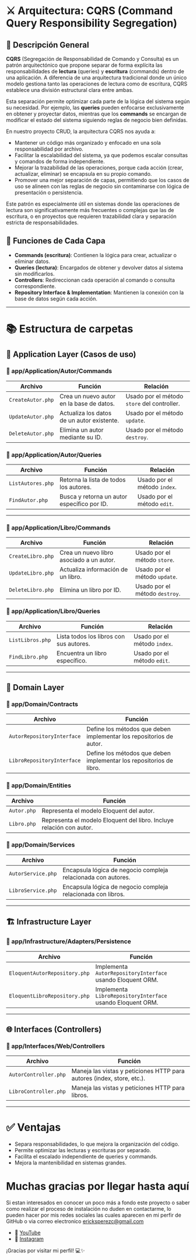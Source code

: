 # ⚔️ Arquitectura: CQRS (Command Query Responsibility Segregation)

## 🧠 Descripción General

**CQRS** (Segregación de Responsabilidad de Comando y Consulta) es un patrón arquitectónico que propone separar de forma explícita las responsabilidades de **lectura** (queries) y **escritura** (commands) dentro de una aplicación. A diferencia de una arquitectura tradicional donde un único modelo gestiona tanto las operaciones de lectura como de escritura, CQRS establece una división estructural clara entre ambas.

Esta separación permite optimizar cada parte de la lógica del sistema según su necesidad. Por ejemplo, las **queries** pueden enfocarse exclusivamente en obtener y proyectar datos, mientras que los **commands** se encargan de modificar el estado del sistema siguiendo reglas de negocio bien definidas.

En nuestro proyecto CRUD, la arquitectura CQRS nos ayuda a:
- Mantener un código más organizado y enfocado en una sola responsabilidad por archivo.
- Facilitar la escalabilidad del sistema, ya que podemos escalar consultas y comandos de forma independiente.
- Mejorar la trazabilidad de las operaciones, porque cada acción (crear, actualizar, eliminar) se encapsula en su propio comando.
- Promover una mejor separación de capas, permitiendo que los casos de uso se alineen con las reglas de negocio sin contaminarse con lógica de presentación o persistencia.

Este patrón es especialmente útil en sistemas donde las operaciones de lectura son significativamente más frecuentes o complejas que las de escritura, o en proyectos que requieren trazabilidad clara y separación estricta de responsabilidades.

## 🧩 Funciones de Cada Capa

- **Commands (escritura)**: Contienen la lógica para crear, actualizar o eliminar datos.
- **Queries (lectura)**: Encargados de obtener y devolver datos al sistema sin modificarlos.
- **Controllers**: Redireccionan cada operación al comando o consulta correspondiente.
- **Repository Interface & Implementation**: Mantienen la conexión con la base de datos según cada acción.

---

# 📚 Estructura de carpetas

## 🧠 Application Layer (Casos de uso)

### 📂 app/Application/Autor/Commands

| Archivo             | Función                                                                 | Relación                                 |
|---------------------|-------------------------------------------------------------------------|-------------------------------------------|
| `CreateAutor.php`   | Crea un nuevo autor en la base de datos.                               | Usado por el método `store` del controller. |
| `UpdateAutor.php`   | Actualiza los datos de un autor existente.                             | Usado por el método `update`.              |
| `DeleteAutor.php`   | Elimina un autor mediante su ID.                                       | Usado por el método `destroy`.             |

### 📂 app/Application/Autor/Queries

| Archivo             | Función                                                                 | Relación                                 |
|---------------------|-------------------------------------------------------------------------|-------------------------------------------|
| `ListAutores.php`   | Retorna la lista de todos los autores.                                 | Usado por el método `index`.              |
| `FindAutor.php`     | Busca y retorna un autor específico por ID.                            | Usado por el método `edit`.               |

---

### 📂 app/Application/Libro/Commands

| Archivo             | Función                                                                 | Relación                                 |
|---------------------|-------------------------------------------------------------------------|-------------------------------------------|
| `CreateLibro.php`   | Crea un nuevo libro asociado a un autor.                               | Usado por el método `store`.              |
| `UpdateLibro.php`   | Actualiza información de un libro.                                     | Usado por el método `update`.             |
| `DeleteLibro.php`   | Elimina un libro por ID.                                               | Usado por el método `destroy`.            |

### 📂 app/Application/Libro/Queries

| Archivo             | Función                                                                 | Relación                                 |
|---------------------|-------------------------------------------------------------------------|-------------------------------------------|
| `ListLibros.php`    | Lista todos los libros con sus autores.                                | Usado por el método `index`.              |
| `FindLibro.php`     | Encuentra un libro específico.                                         | Usado por el método `edit`.               |

---

## 🧩 Domain Layer

### 📂 app/Domain/Contracts

| Archivo                     | Función                                                            |
|-----------------------------|---------------------------------------------------------------------|
| `AutorRepositoryInterface` | Define los métodos que deben implementar los repositorios de autor. |
| `LibroRepositoryInterface` | Define los métodos que deben implementar los repositorios de libro. |

### 📂 app/Domain/Entities

| Archivo         | Función                                               |
|------------------|--------------------------------------------------------|
| `Autor.php`     | Representa el modelo Eloquent del autor.               |
| `Libro.php`     | Representa el modelo Eloquent del libro. Incluye relación con autor. |

### 📂 app/Domain/Services

| Archivo             | Función                                                       |
|---------------------|----------------------------------------------------------------|
| `AutorService.php`  | Encapsula lógica de negocio compleja relacionada con autores.  |
| `LibroService.php`  | Encapsula lógica de negocio compleja relacionada con libros.   |

---

## 🏗️ Infrastructure Layer

### 📂 app/Infrastructure/Adapters/Persistence

| Archivo                         | Función                                                                  |
|----------------------------------|---------------------------------------------------------------------------|
| `EloquentAutorRepository.php`   | Implementa `AutorRepositoryInterface` usando Eloquent ORM.               |
| `EloquentLibroRepository.php`   | Implementa `LibroRepositoryInterface` usando Eloquent ORM.               |

---

## 🌐 Interfaces (Controllers)

### 📂 app/Interfaces/Web/Controllers

| Archivo              | Función                                                                 |
|-----------------------|-------------------------------------------------------------------------|
| `AutorController.php` | Maneja las vistas y peticiones HTTP para autores (index, store, etc.). |
| `LibroController.php` | Maneja las vistas y peticiones HTTP para libros.                        |

---


# ✅ Ventajas

- Separa responsabilidades, lo que mejora la organización del código.
- Permite optimizar las lecturas y escrituras por separado.
- Facilita el escalado independiente de queries y commands.
- Mejora la mantenibilidad en sistemas grandes.


# Muchas gracias por llegar hasta aquí
Si estan interesados en conocer un poco más a fondo este proyecto o saber como realizar el proceso de instalación no duden en contactarme, lo pueden hacer por mis redes sociales las cuales aparecen en mi perfir de GitHub o via correo electronico ericksperezc@gmail.com

- 🎥 [YouTube](https://www.youtube.com/@ErickPerez_8)
- 📸 [Instagram](https://www.instagram.com/erickperez_8/)

¡Gracias por visitar mi perfil! 💻✨

